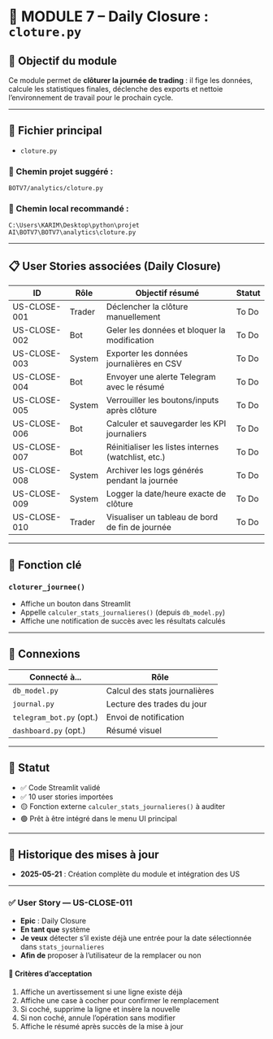 # 📆 MODULE 7 – Daily Closure : `cloture.py`

## 🎯 Objectif du module
Ce module permet de **clôturer la journée de trading** : il fige les données, calcule les statistiques finales, déclenche des exports et nettoie l’environnement de travail pour le prochain cycle.

---

## 📂 Fichier principal
- `cloture.py`

### 📁 Chemin projet suggéré :
```
BOTV7/analytics/cloture.py
```

### 📁 Chemin local recommandé :
```
C:\Users\KARIM\Desktop\python\projet AI\BOTV7\BOTV7\analytics\cloture.py
```

---

## 📋 User Stories associées (Daily Closure)

| ID              | Rôle        | Objectif résumé                                   | Statut |
|-----------------|-------------|----------------------------------------------------|--------|
| US-CLOSE-001     | Trader      | Déclencher la clôture manuellement                | To Do  |
| US-CLOSE-002     | Bot         | Geler les données et bloquer la modification      | To Do  |
| US-CLOSE-003     | System      | Exporter les données journalières en CSV          | To Do  |
| US-CLOSE-004     | Bot         | Envoyer une alerte Telegram avec le résumé        | To Do  |
| US-CLOSE-005     | System      | Verrouiller les boutons/inputs après clôture      | To Do  |
| US-CLOSE-006     | Bot         | Calculer et sauvegarder les KPI journaliers       | To Do  |
| US-CLOSE-007     | Bot         | Réinitialiser les listes internes (watchlist, etc.) | To Do |
| US-CLOSE-008     | System      | Archiver les logs générés pendant la journée      | To Do  |
| US-CLOSE-009     | System      | Logger la date/heure exacte de clôture            | To Do  |
| US-CLOSE-010     | Trader      | Visualiser un tableau de bord de fin de journée   | To Do  |

---

## 🔧 Fonction clé

### `cloturer_journee()`
- Affiche un bouton dans Streamlit
- Appelle `calculer_stats_journalieres()` (depuis `db_model.py`)
- Affiche une notification de succès avec les résultats calculés

---

## 🔗 Connexions

| Connecté à...           | Rôle                            |
|--------------------------|---------------------------------|
| `db_model.py`            | Calcul des stats journalières   |
| `journal.py`             | Lecture des trades du jour      |
| `telegram_bot.py` (opt.) | Envoi de notification           |
| `dashboard.py` (opt.)    | Résumé visuel                   |

---

## 📌 Statut

- ✅ Code Streamlit validé
- ✅ 10 user stories importées
- 🟡 Fonction externe `calculer_stats_journalieres()` à auditer
- 🟢 Prêt à être intégré dans le menu UI principal

---

## 📌 Historique des mises à jour

- **2025-05-21** : Création complète du module et intégration des US
---
### ✅ User Story — US-CLOSE-011

- **Epic** : Daily Closure  
- **En tant que** système  
- **Je veux** détecter s’il existe déjà une entrée pour la date sélectionnée dans `stats_journalieres`  
- **Afin de** proposer à l’utilisateur de la remplacer ou non

#### 🎯 Critères d’acceptation

1. Affiche un avertissement si une ligne existe déjà
2. Affiche une case à cocher pour confirmer le remplacement
3. Si coché, supprime la ligne et insère la nouvelle
4. Si non coché, annule l’opération sans modifier
5. Affiche le résumé après succès de la mise à jour